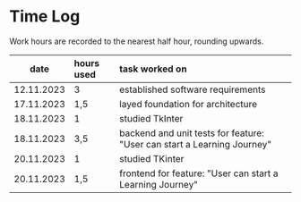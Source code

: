 # Time Log

Work hours are recorded to the nearest half hour, rounding upwards. 

| date       | hours used | task worked on |
| :--------: | :--------- | :------------- |
| 12.11.2023 | 3          | established software requirements |
| 17.11.2023 | 1,5        | layed foundation for architecture |
| 18.11.2023 | 1          | studied TkInter |
| 18.11.2023 | 3,5        | backend and unit tests for feature: "User can start a Learning Journey" |
| 20.11.2023 | 1          | studied TKinter |
| 20.11.2023 | 1,5        | frontend for feature: "User can start a Learning Journey" |